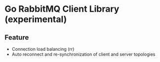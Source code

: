 # Go RabbitMQ Client Library (experimental)

## Feature
- Connection load balancing (rr)
- Auto reconnect and re-synchronization of client and server topologies